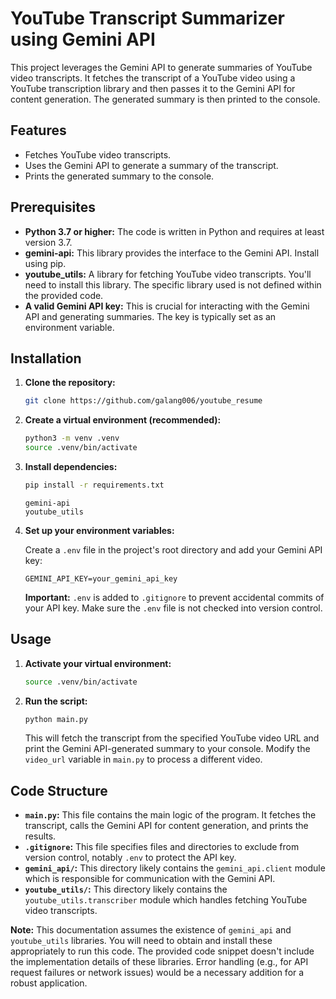 # YouTube Transcript Summarizer using Gemini API

This project leverages the Gemini API to generate summaries of YouTube video transcripts. It fetches the transcript of a YouTube video using a YouTube transcription library and then passes it to the Gemini API for content generation.  The generated summary is then printed to the console.


## Features

- Fetches YouTube video transcripts.
- Uses the Gemini API to generate a summary of the transcript.
- Prints the generated summary to the console.


## Prerequisites

- **Python 3.7 or higher:** The code is written in Python and requires at least version 3.7.
- **gemini-api:** This library provides the interface to the Gemini API. Install using pip.
- **youtube_utils:** A library for fetching YouTube video transcripts.  You'll need to install this library.  The specific library used is not defined within the provided code.
- **A valid Gemini API key:**  This is crucial for interacting with the Gemini API and generating summaries. The key is typically set as an environment variable.


## Installation

1. **Clone the repository:**

   ```bash
   git clone https://github.com/galang006/youtube_resume
   ```

2. **Create a virtual environment (recommended):**

   ```bash
   python3 -m venv .venv
   source .venv/bin/activate  
   ```

3. **Install dependencies:**

   ```bash
   pip install -r requirements.txt
   ```

   ```
   gemini-api
   youtube_utils
   ```

4. **Set up your environment variables:**

   Create a `.env` file in the project's root directory and add your Gemini API key:

   ```
   GEMINI_API_KEY=your_gemini_api_key
   ```
   **Important:**  `.env` is added to `.gitignore` to prevent accidental commits of your API key.  Make sure the `.env` file is not checked into version control.


## Usage

1. **Activate your virtual environment:**

   ```bash
   source .venv/bin/activate  
   ```

2. **Run the script:**

   ```bash
   python main.py
   ```

   This will fetch the transcript from the specified YouTube video URL and print the Gemini API-generated summary to your console.  Modify the `video_url` variable in `main.py` to process a different video.


## Code Structure

- **`main.py`:** This file contains the main logic of the program. It fetches the transcript, calls the Gemini API for content generation, and prints the results.
- **`.gitignore`:** This file specifies files and directories to exclude from version control, notably `.env` to protect the API key.
- **`gemini_api/`:**  This directory likely contains the `gemini_api.client` module which is responsible for communication with the Gemini 
API.
- **`youtube_utils/`:** This directory likely contains the `youtube_utils.transcriber` module which handles fetching YouTube video transcripts.



**Note:**  This documentation assumes the existence of `gemini_api` and `youtube_utils` libraries.  You will need to obtain and install these appropriately to 
run this code.  The provided code snippet doesn't include the implementation details of these libraries.  Error handling (e.g., for API request failures or network issues) would be a necessary addition for a robust application.